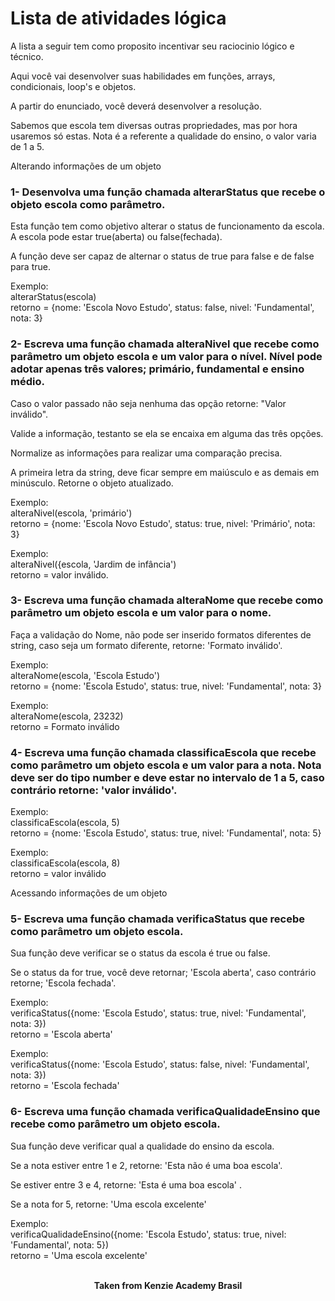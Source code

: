<h1>Lista de atividades lógica</h1>

A lista a seguir tem como proposito incentivar seu raciocinio lógico e técnico.

Aqui você vai desenvolver suas habilidades em funções, arrays, condicionais, loop's e objetos.

A partir do enunciado, você deverá desenvolver a resolução.

Sabemos que escola tem diversas outras propriedades, mas por hora usaremos só estas. Nota é a referente a qualidade do ensino, o valor varia de 1 a 5.

Alterando informações de um objeto

<h3>1- Desenvolva uma função chamada alterarStatus que recebe o objeto escola como parâmetro.</h3>

Esta função tem como objetivo alterar o status de funcionamento da escola. A escola pode estar true(aberta) ou false(fechada).

A função deve ser capaz de alternar o status de true para false e de false para true.

Exemplo:  
alterarStatus(escola)  
retorno = {nome: 'Escola Novo Estudo', status: false, nivel: 'Fundamental', nota: 3}

<h3>2- Escreva uma função chamada alteraNivel que recebe como parâmetro um objeto escola e um valor para o nível. Nível pode adotar apenas três valores; primário, fundamental e ensino médio.</h3>

Caso o valor passado não seja nenhuma das opção retorne: "Valor inválido".

Valide a informação, testanto se ela se encaixa em alguma das três opções.

Normalize as informações para realizar uma comparação precisa.

A primeira letra da string, deve ficar sempre em maiúsculo e as demais em minúsculo. Retorne o objeto atualizado.

Exemplo:  
alteraNivel(escola, 'primário')  
retorno = {nome: 'Escola Novo Estudo', status: true, nivel: 'Primário', nota: 3}

Exemplo:  
alteraNivel({escola, 'Jardim de infância')  
retorno = valor inválido.

<h3>3- Escreva uma função chamada alteraNome que recebe como parâmetro um objeto escola e um valor para o nome.</h3>

Faça a validação do Nome, não pode ser inserido formatos diferentes de string, caso seja um formato diferente, retorne: 'Formato inválido'.

Exemplo:  
alteraNome(escola, 'Escola Estudo')  
retorno = {nome: 'Escola Estudo', status: true, nivel: 'Fundamental', nota: 3}

Exemplo:  
alteraNome(escola, 23232)  
retorno = Formato inválido

<h3>4- Escreva uma função chamada classificaEscola que recebe como parâmetro um objeto escola e um valor para a nota. Nota deve ser do tipo number e deve estar no intervalo de 1 a 5, caso contrário retorne: 'valor inválido'.</h3>

Exemplo:  
classificaEscola(escola, 5)  
retorno = {nome: 'Escola Estudo', status: true, nivel: 'Fundamental', nota: 5}

Exemplo:  
classificaEscola(escola, 8)  
retorno = valor inválido

Acessando informações de um objeto

<h3>5- Escreva uma função chamada verificaStatus que recebe como parâmetro um objeto escola.</h3>

Sua função deve verificar se o status da escola é true ou false.

Se o status da for true, você deve retornar; 'Escola aberta', caso contrário retorne; 'Escola fechada'.

Exemplo:  
verificaStatus({nome: 'Escola Estudo', status: true, nivel: 'Fundamental', nota: 3})  
retorno = 'Escola aberta'

Exemplo:  
verificaStatus({nome: 'Escola Estudo', status: false, nivel: 'Fundamental', nota: 3})  
retorno = 'Escola fechada'

<h3>6- Escreva uma função chamada verificaQualidadeEnsino que recebe como parâmetro um objeto escola.</h3>

Sua função deve verificar qual a qualidade do ensino da escola.

Se a nota estiver entre 1 e 2, retorne: 'Esta não é uma boa escola'.

Se estiver entre 3 e 4, retorne: 'Esta é uma boa escola' .

Se a nota for 5, retorne: 'Uma escola excelente'

Exemplo:  
verificaQualidadeEnsino({nome: 'Escola Estudo', status: true, nivel: 'Fundamental', nota: 5})  
retorno = 'Uma escola excelente'
<br>
<br>

<p align="center"><b>Taken from Kenzie Academy Brasil</b></p>

